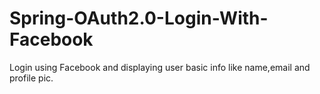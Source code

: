 # Spring-OAuth2.0-Login-With-Facebook
Login using Facebook and displaying user basic info like name,email and profile pic.

